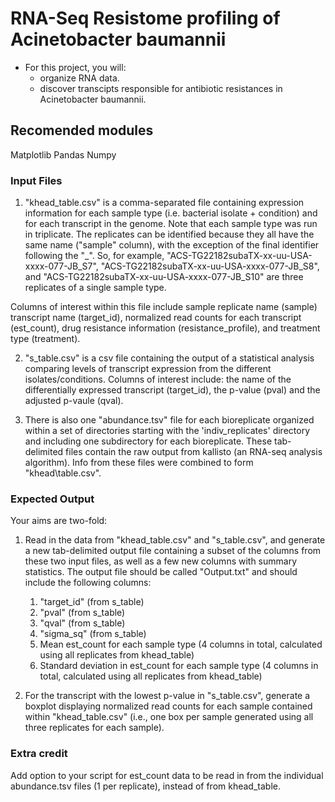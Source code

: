 # RNA-Seq Resistome profiling of Acinetobacter baumannii
- For this project, you will:
    - organize RNA data.
    - discover transcipts responsible for antibiotic resistances in Acinetobacter baumannii. 

## Recomended modules 
Matplotlib 
Pandas
Numpy

### Input Files
1. "khead\_table.csv" is a comma-separated file containing expression information for each sample type (i.e. bacterial isolate + condition) and for each transcript in the genome. Note that each sample type was run in triplicate. The replicates can be identified because they all have the same name ("sample" column), with the exception of the final identifier following the "\_". So, for example, "ACS-TG22182subaTX-xx-uu-USA-xxxx-077-JB\_S7", "ACS-TG22182subaTX-xx-uu-USA-xxxx-077-JB\_S8", and "ACS-TG22182subaTX-xx-uu-USA-xxxx-077-JB\_S10" are three replicates of a single sample type. 

Columns of interest within this file include sample replicate name (sample) transcript  name (target\_id), normalized read counts for each transcript (est\_count), drug resistance information (resistance_profile), and treatment type (treatment).

2. "s\_table.csv" is a csv file containing the output of a statistical analysis comparing levels of transcript expression from the different isolates/conditions. Columns of interest include: the name of the differentially expressed transcript (target_id), the p-value (pval) and the adjusted p-vaule (qval). 

3. There is also one "abundance.tsv" file for each bioreplicate organized within a set of directories starting with the 'indiv\_replicates' directory and including one subdirectory for each bioreplicate. These tab-delimited files contain the raw output from kallisto (an RNA-seq analysis algorithm). Info from these files were combined to form "khead\table.csv".


### Expected Output

Your aims are two-fold: 

1. Read in the data from "khead\_table.csv" and "s\_table.csv", and generate a new tab-delimited output file containing a subset of the columns from these two input files, as well as a few new columns with summary statistics. The output file should be called "Output.txt" and should include the following columns:

    1. "target\_id" (from s\_table)
    2. "pval" (from s\_table)
    3. "qval" (from s\_table)
    4. "sigma\_sq" (from s\_table)
    5. Mean est\_count for each sample type (4 columns in total, calculated using all replicates from khead\_table)
    6. Standard deviation in est\_count for each sample type (4 columns in total, calculated using all replicates from khead\_table)


2. For the transcript with the lowest p-value in "s\_table.csv", generate a boxplot displaying normalized read counts for each sample contained within "khead\_table.csv" (i.e., one box per sample generated using all three replicates for each sample).


### Extra credit

Add option to your script for est\_count data to be read in from the individual abundance.tsv files (1 per replicate), instead of from khead\_table.



